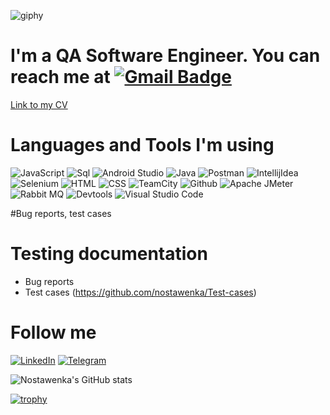 ![giphy](https://github.com/nostawenka/nostawenka/assets/103023958/85dffb76-4aa2-48c6-be0b-ff6e8044b98b)

# I'm a QA Software Engineer. You can reach me at [![Gmail Badge](https://img.shields.io/badge/Gmail-c14438?style=flat-square&logo=Gmail&logoColor=white&link=mailto:nostawenka@gmail.com)](mailto:nostawenka@gmail.com)

[Link to my CV](https://drive.google.com/file/d/1UCD_GF2Ri2ZYQdmszttzixXQZIBAbpQv/view?usp=sharing)

# Languages and Tools I'm using 

![JavaScript](https://img.shields.io/badge/-JavaScript-000000?style=for-the-badge&logo=JavaScript&logoColor=00FF8)
![Sql](https://img.shields.io/badge/-Sql-000000?style=for-the-badge&logo=mysql&logoColor=00FF80)
![Android Studio](https://img.shields.io/badge/-androidstudio-000000?style=for-the-badge&logo=androidstudio&logoColor=0000FF)
![Java](https://img.shields.io/badge/-Java-000000?style=for-the-badge&logo=openjdk&logoColor=FF3333)
![Postman](https://img.shields.io/badge/-postman-000000?style=for-the-badge&logo=postman&logoColor=FF8000)
![IntellijIdea](https://img.shields.io/badge/-intellijidea-000000?style=for-the-badge&logo=intellijidea&logoColor=FF007F)
![Selenium](https://img.shields.io/badge/-Selenium-000000?style=for-the-badge&logo=Selenium&logoColor=00CC00)
![HTML](https://img.shields.io/badge/-HTML-000000?style=for-the-badge&logo=html5&logoColor=FF4F22)
![CSS](https://img.shields.io/badge/-css-000000?style=for-the-badge&logo=css3&logoColor=4285F9)
![TeamCity](https://img.shields.io/badge/-TeamCity-000000?style=for-the-badge&logo=teamcity&logoColor=14E4BA)
![Github](https://img.shields.io/badge/-Github-000000?style=for-the-badge&logo=github&logoColor=007DA4)
![Apache JMeter](https://img.shields.io/badge/-ApacheJMeter-000000?style=for-the-badge&logo=ApacheJMeter&logoColor=E53D0A)
![Rabbit MQ](https://img.shields.io/badge/-RabbitMQ-000000?style=for-the-badge&logo=RabbitMQ&logoColor=FF6F00)
![Devtools](https://img.shields.io/badge/-Devtools-000000?style=for-the-badge&logo=googlechrome&logoColor=FF3333)
![Visual Studio Code](https://img.shields.io/badge/-VSCode-000000?style=for-the-badge&logo=VSCodeode&logoColor=FF3333)

#Bug reports, test cases

# Testing documentation
- Bug reports 
- Test cases (https://github.com/nostawenka/Test-cases)

# Follow me
[![LinkedIn](https://img.shields.io/badge/-LinkedIn-000000?style=for-the-badge&logo=LinkedIn&logoColor=0A66C2)](https://www.linkedin.com/in/nostawenka)
[![Telegram](https://img.shields.io/badge/-Telegram-000000?style=for-the-badge&logo=Telegram&logoColor=0088CC)](https://t.me/nostawenka)


![Nostawenka's GitHub stats](https://github-readme-stats.vercel.app/api?username=nostawenka&show_icons=true&theme=synthwave&title_color=008FF)

[![trophy](https://github-profile-trophy.vercel.app/?username=nostawenka)](https://github.com/nostawenka/github-profile-trophy)
